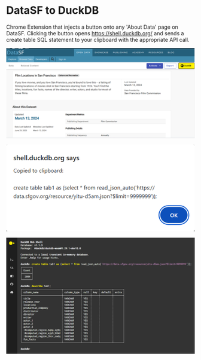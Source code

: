 # DataSF to DuckDB

Chrome Extension that injects a button onto any 'About Data' page on DataSF. Clicking the button opens https://shell.duckdb.org/ and sends a create table SQL statement to your clipboard with the appropriate API call.

![](img/1-datasf.png)

![](img/2-alert.png)

![](img/3-duckdb.png)